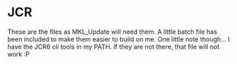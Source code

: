 # JCR

These are the files as MKL_Update will need them.
A little batch file has been included to make them easier to build on me.
One little note though... I have the JCR6 cli tools in my PATH.
If they are not there, that file will not work :P
